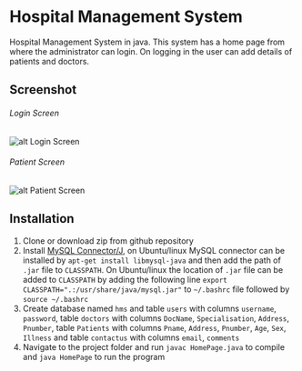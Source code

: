# Hospital Management System
Hospital Management System in java.
This system has a home page from where the administrator can login. On logging in the user can add details of patients and doctors.

## Screenshot
###### Login Screen
![alt Login Screen](https://github.com/vivekcsiam/Hospital-Management-System/raw/master/Images/screenshots/Login.png "Login Screen")
###### Patient Screen
![alt Patient Screen](https://github.com/vivekcsiam/Hospital-Management-System/raw/master/Images/screenshots/Patient.png "Patient Screen")


## Installation
1. Clone or download zip from github repository
2. Install [MySQL Connector/J](https://dev.mysql.com/downloads/connector/j/3.1.html), on Ubuntu/linux MySQL connector can be installed by `apt-get install libmysql-java` and then add the path of `.jar` file to `CLASSPATH`. On Ubuntu/linux the location of `.jar` file can be added to `CLASSPATH` by adding the following line `export CLASSPATH=".:/usr/share/java/mysql.jar"` to `~/.bashrc` file followed by `source ~/.bashrc`
3. Create database named `hms` and table `users` with columns `username`, `password`, table `doctors` with columns `DocName`, `Specialisation`, `Address`, `Pnumber`, table `Patients` with columns `Pname`, `Address`, `Pnumber`, `Age`, `Sex`, `Illness` and table `contactus` with columns `email`, `comments`
4. Navigate to the project folder and run `javac HomePage.java` to compile and `java HomePage` to run the program
